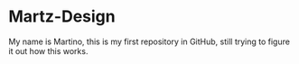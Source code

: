 Martz-Design
============

My name is Martino, this is my first repository in GitHub, still trying to figure it out how this works.
